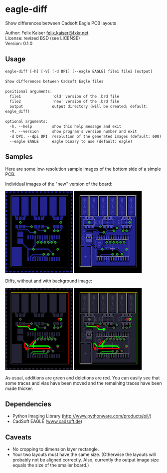 # eagle-diff

Show differences between Cadsoft Eagle PCB layouts

Author: Felix Kaiser <felix.kaiser@fxkr.net>  
License: revised BSD (see LICENSE)  
Version: 0.1.0  


## Usage

```
eagle-diff [-h] [-V] [-d DPI] [--eagle EAGLE] file1 file2 [output]

Show differences between Cadsoft Eagle files

positional arguments:
  file1              'old' version of the .brd file
  file2              'new' version of the .brd file
  output             output directory (will be created; default: eagle_diff)

optional arguments:
  -h, --help         show this help message and exit
  -V, --version      show program's version number and exit
  -d DPI, --dpi DPI  resolution of the generated images (default: 600)
  --eagle EAGLE      eagle binary to use (default: eagle)
```


## Samples

Here are some low-resolution sample images of the bottom side of a simple PCB.

Individual images of the "new" version of the board:

![copper-bottom.2](/samples/copper-bottom.2.png)
![copper-bottom.2](/samples/default-bottom.2.png)

Diffs, without and with background image:

![copper-bottom.diff](/samples/copper-bottom.diff.png)
![copper-bottom.diff_bg](/samples/copper-bottom.diff_bg.png)

As usual, additions are green and deletions are red. You can easily see that some
traces and vias have been moved and the remaining traces have been made thicker.


## Dependencies

- Python Imaging Library (http://www.pythonware.com/products/pil/)
- CadSoft EAGLE (www.cadsoft.de)


## Caveats

- No cropping to dimension layer rectangle.
- Your two layouts must have the same size. (Otherwise the layouts will
  probably not be aligned correctly. Also, currently the output image
  size equals the size of the smaller board.)

